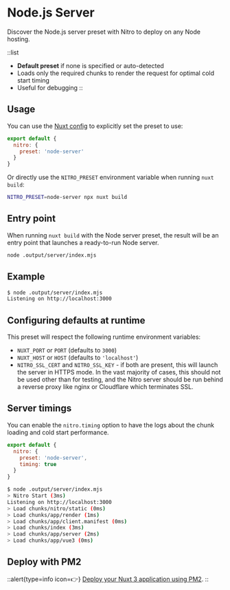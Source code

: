 # Node.js Server

Discover the Node.js server preset with Nitro to deploy on any Node hosting.

::list

- **Default preset** if none is specified or auto-detected <br>
- Loads only the required chunks to render the request for optimal cold start timing <br>
- Useful for debugging
::

## Usage

You can use the [Nuxt config](/guide/directory-structure/nuxt.config) to explicitly set the preset to use:

```js [nuxt.config.js|ts]
export default {
  nitro: {
    preset: 'node-server'
  }
}
```

Or directly use the `NITRO_PRESET` environment variable when running `nuxt build`:

```bash
NITRO_PRESET=node-server npx nuxt build
```

## Entry point

When running `nuxt build` with the Node server preset, the result will be an entry point that launches a ready-to-run Node server.

```bash
node .output/server/index.mjs
```

## Example

```bash
$ node .output/server/index.mjs
Listening on http://localhost:3000
```

## Configuring defaults at runtime

This preset will respect the following runtime environment variables:

- `NUXT_PORT` or `PORT` (defaults to `3000`)
- `NUXT_HOST` or `HOST` (defaults to `'localhost'`)
- `NITRO_SSL_CERT` and `NITRO_SSL_KEY` - if both are present, this will launch the server in HTTPS mode. In the vast majority of cases, this should not be used other than for testing, and the Nitro server should be run behind a reverse proxy like nginx or Cloudflare which terminates SSL.

## Server timings

You can enable the `nitro.timing` option to have the logs about the chunk loading and cold start performance.

```js [nuxt.config.js|ts]
export default {
  nitro: {
    preset: 'node-server',
    timing: true
  }
}
```

```bash
$ node .output/server/index.mjs
> Nitro Start (3ms)
Listening on http://localhost:3000
> Load chunks/nitro/static (0ms)
> Load chunks/app/render (1ms)
> Load chunks/app/client.manifest (0ms)
> Load chunks/index (3ms)
> Load chunks/app/server (2ms)
> Load chunks/app/vue3 (0ms)
```

## Deploy with PM2

::alert{type=info icon=👉}
[Deploy your Nuxt 3 application using PM2](/providers/pm2).
::
